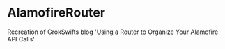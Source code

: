 # AlamofireRouter
Recreation of GrokSwifts blog 'Using a Router to Organize Your Alamofire API Calls'
